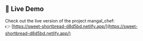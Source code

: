 ## 🚀 Live Demo
Check out the live version of the project mangal_chef:  
👉 [https://sweet-shortbread-d8d5bd.netlify.app/](https://sweet-shortbread-d8d5bd.netlify.app/)
